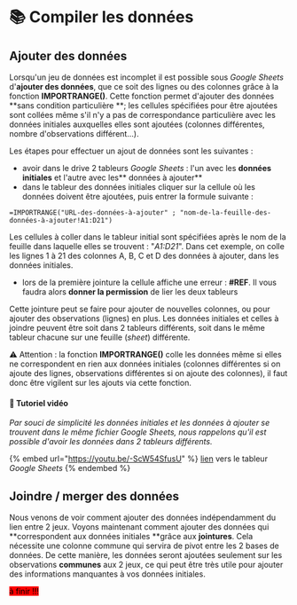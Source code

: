 # 📚 Compiler les données

## Ajouter des données

Lorsqu'un jeu de données est incomplet il est possible sous _Google Sheets_ d'**ajouter des données**, que ce soit des lignes ou des colonnes grâce à la fonction **IMPORTRANGE()**. Cette fonction permet d'ajouter des données \*\*sans condition particulière \*\*; les cellules spécifiées pour être ajoutées sont collées même s'il n'y a pas de correspondance particulière avec les données initiales auxquelles elles sont ajoutées (colonnes différentes, nombre d'observations différent...).

Les étapes pour effectuer un ajout de données sont les suivantes :

* avoir dans le drive 2 tableurs _Google Sheets_ : l'un avec les **données initiales** et l'autre avec les\*\* données à ajouter\*\*
* dans le tableur des données initiales cliquer sur la cellule où les données doivent être ajoutées, puis entrer la formule suivante :

```
=IMPORTRANGE("URL-des-données-à-ajouter" ; "nom-de-la-feuille-des-données-à-ajouter!A1:D21")
```

Les cellules à coller dans le tableur initial sont spécifiées après le nom de la feuille dans laquelle elles se trouvent : "_A1:D21_". Dans cet exemple, on colle les lignes 1 à 21 des colonnes A, B, C et D des données à ajouter, dans les données initiales.

* lors de la première jointure la cellule affiche une erreur : **#REF**. Il vous faudra alors **donner la permission** de lier les deux tableurs

Cette jointure peut se faire pour ajouter de nouvelles colonnes, ou pour ajouter des observations (lignes) en plus. Les données initiales et celles à joindre peuvent être soit dans 2 tableurs différents, soit dans le même tableur chacune sur une feuille (_sheet_) différente.

⚠ Attention : la fonction **IMPORTRANGE()** colle les données même si elles ne correspondent en rien aux données initiales (colonnes différentes si on ajoute des lignes, observations différentes si on ajoute des colonnes), il faut donc être vigilent sur les ajouts via cette fonction.

#### 🎥 Tutoriel vidéo

_Par souci de simplicité les données initiales et les données à ajouter se trouvent dans le même fichier Google Sheets, nous rappelons qu'il est possible d'avoir les données dans 2 tableurs différents._

{% embed url="https://youtu.be/-ScW54SfusU" %}
[lien](https://docs.google.com/spreadsheets/d/1volqnvrh1pMcx-PToX-mNo9U\_khYJ57-vkxgXRbk7kE/edit#gid=0) vers le tableur _Google Sheets_
{% endembed %}

## Joindre / merger des données

Nous venons de voir comment ajouter des données indépendamment du lien entre 2 jeux. Voyons maintenant comment ajouter des données qui \*\*correspondent aux données initiales \*\*grâce aux **jointures**. Cela nécessite une colonne commune qui servira de pivot entre les 2 bases de données. De cette manière, les données seront ajoutées seulement sur les observations **communes** aux 2 jeux, ce qui peut être très utile pour ajouter des informations manquantes à vos données initiales.

<mark style="background-color:red;">à finir !!!</mark>
